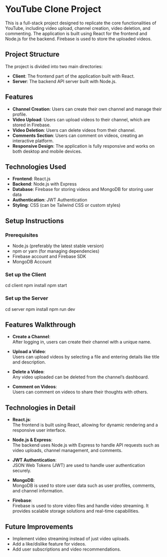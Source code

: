 # YouTube Clone Project

This is a full-stack project designed to replicate the core functionalities of YouTube, including video upload, channel creation, video deletion, and commenting. The application is built using React for the frontend and Node.js for the backend. Firebase is used to store the uploaded videos.

## Project Structure

The project is divided into two main directories:

- **Client**: The frontend part of the application built with React.
- **Server**: The backend API server built with Node.js.

## Features

- **Channel Creation**: Users can create their own channel and manage their profile.
- **Video Upload**: Users can upload videos to their channel, which are stored in Firebase.
- **Video Deletion**: Users can delete videos from their channel.
- **Comments Section**: Users can comment on videos, creating an interactive platform.
- **Responsive Design**: The application is fully responsive and works on both desktop and mobile devices.

## Technologies Used

- **Frontend**: React.js
- **Backend**: Node.js with Express
- **Database**: Firebase for storing videos and MongoDB for storing user data
- **Authentication**: JWT Authentication
- **Styling**: CSS (can be Tailwind CSS or custom styles)

## Setup Instructions

### Prerequisites

- Node.js (preferably the latest stable version)
- npm or yarn (for managing dependencies)
- Firebase account and Firebase SDK
- MongoDB Account

###  Set up the Client
cd client
npm install
npm start




###  Set up the Server
cd server
npm install
npm run dev





## Features Walkthrough

- **Create a Channel**:  
  After logging in, users can create their channel with a unique name.

- **Upload a Video**:  
  Users can upload videos by selecting a file and entering details like title and description.

- **Delete a Video**:  
  Any video uploaded can be deleted from the channel’s dashboard.

- **Comment on Videos**:  
  Users can comment on videos to share their thoughts with others.

## Technologies in Detail

- **React.js**:  
  The frontend is built using React, allowing for dynamic rendering and a responsive user interface.

- **Node.js & Express**:  
  The backend uses Node.js with Express to handle API requests such as video uploads, channel management, and comments.

- **JWT Authentication**:  
  JSON Web Tokens (JWT) are used to handle user authentication securely.

- **MongoDB**:  
  MongoDB is used to store user data such as user profiles, comments, and channel information.

- **Firebase**:  
  Firebase is used to store video files and handle video streaming. It provides scalable storage solutions and real-time capabilities.

## Future Improvements

- Implement video streaming instead of just video uploads.
- Add a like/dislike feature for videos.
- Add user subscriptions and video recommendations.
